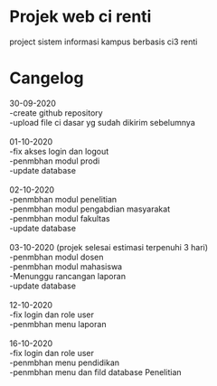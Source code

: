 # Projek web ci renti
project sistem informasi kampus berbasis ci3 renti

# Cangelog
30-09-2020<br/>
-create github repository<br/>
-upload file ci dasar yg sudah dikirim sebelumnya<br/><br/>
01-10-2020<br/>
-fix akses login dan logout<br/>
-penmbhan modul prodi<br/>
-update database<br/><br/>
02-10-2020<br/>
-penmbhan modul penelitian<br/>
-penmbhan modul pengabdian masyarakat<br/>
-penmbhan modul fakultas<br/>
-update database<br/><br/>
03-10-2020 (projek selesai estimasi terpenuhi 3 hari)<br/>
-penmbhan modul dosen<br/>
-penmbhan modul mahasiswa<br/>
-Menunggu rancangan laporan<br/>
-update database<br/><br/>
12-10-2020<br/>
-fix login dan role user<br/>
-penmbhan menu laporan<br/><br/>
16-10-2020<br/>
-fix login dan role user<br/>
-penmbhan menu pendidikan<br/>
-penmbhan menu dan fild database Penelitian<br/>